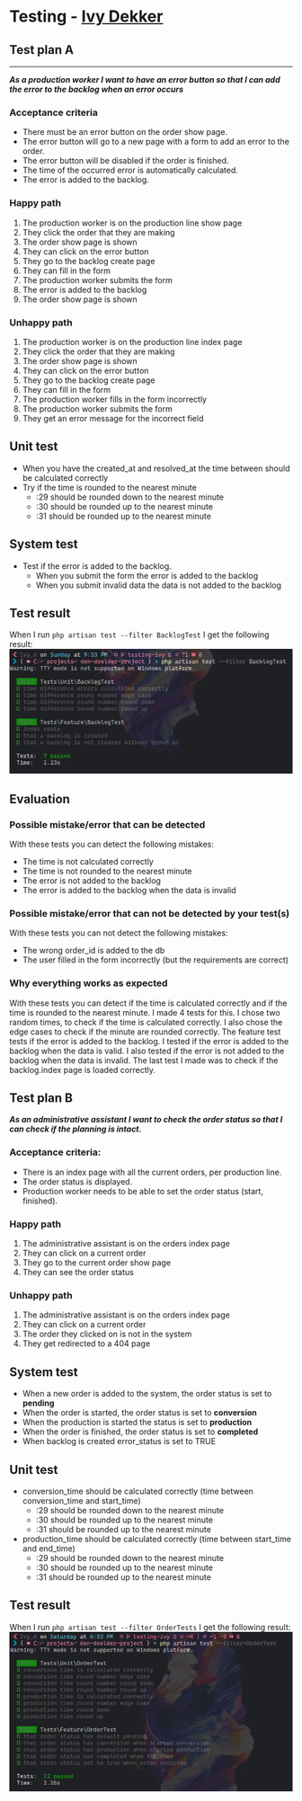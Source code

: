 

# Testing - [Ivy Dekker](https://github.com/ivydk)
## Test plan A
- --
**<i>As a production worker I want to have an error button so that I can add the error to the backlog when an error occurs</i>**

### Acceptance criteria 
- There must be an error button on the order show page.
- The error button will go to a new page with a form to add an error to the order.
- The error button will be disabled if the order is finished.
- The time of the occurred error is automatically calculated.
- The error is added to the backlog.

### Happy path
1. The production worker is on the production line show page 
2. They click the order that they are making 
3. The order show page is shown 
4. They can click on the error button 
5. They go to the backlog create page 
6. They can fill in the form 
7. The production worker submits the form 
8. The error is added to the backlog 
9. The order show page is shown

### Unhappy path
1. The production worker is on the production line index page
2. They click the order that they are making
3. The order show page is shown
4. They can click on the error button
5. They go to the backlog create page
6. They can fill in the form
7. The production worker fills in the form incorrectly
8. The production worker submits the form
9. They get an error message for the incorrect field

## Unit test
- When you have the created_at and resolved_at the time between should be calculated correctly
- Try if the time is rounded to the nearest minute
  - :29 should be rounded down to the nearest minute
  - :30 should be rounded up to the nearest minute
  - :31 should be rounded up to the nearest minute

## System test
- Test if the error is added to the backlog.
  - When you submit the form the error is added to the backlog
  - When you submit invalid data the data is not added to the backlog

## Test result
When I run 
`php artisan test --filter BacklogTest` I get the following result: <br>
![backlog tests](https://github.com/Jos-HZ/den-doelder-project/blob/dff7135cbaaa6b006631abd2ccc58a18f71c17f1/public/img/testing-ivy/backlogTests.png)

## Evaluation
### Possible mistake/error that can be detected
With these tests you can detect the following mistakes:
- The time is not calculated correctly
- The time is not rounded to the nearest minute
- The error is not added to the backlog
- The error is added to the backlog when the data is invalid

### Possible mistake/error that can not be detected by your test(s)
With these tests you can not detect the following mistakes:
- The wrong order_id is added to the db
- The user filled in the form incorrectly (but the requirements are correct)

### Why everything works as expected
With these tests you can detect if the time is calculated correctly and if the time is rounded to the nearest minute. I made 4 tests for this. I chose two random times, to check if the time is calculated correctly. I also chose the edge cases to check if the minute are rounded correctly.
The feature test tests if the error is added to the backlog. I tested if the error is added to the backlog when the data is valid. I also tested if the error is not added to the backlog when the data is invalid.
The last test I made was to check if the backlog.index page is loaded correctly.


## Test plan B
**<i>As an administrative assistant I want to check the order status so that I can check if the planning is intact.</i>**

### Acceptance criteria:
- There is an index page with all the current orders, per production line.
- The order status is displayed.
- Production worker needs to be able to set the order status (start, finished).

### Happy path
1. The administrative assistant is on the orders index page
2. They can click on a current order
3. They go to the current order show page
4. They can see the order status

### Unhappy path
1. The administrative assistant is on the orders index page
2. They can click on a current order
3. The order they clicked on is not in the system
4. They get redirected to a 404 page

## System test
- When a new order is added to the system, the order status is set to **pending** 
- When the order is started, the order status is set to **conversion** 
- When the production is started the status is set to **production**
- When the order is finished, the order status is set to **completed**
- When backlog is created error_status is set to TRUE

## Unit test
- conversion_time should be calculated correctly (time between conversion_time and start_time)
  - :29 should be rounded down to the nearest minute
  - :30 should be rounded up to the nearest minute
  - :31 should be rounded up to the nearest minute
- production_time should be calculated correctly (time between start_time and end_time)
    - :29 should be rounded down to the nearest minute
    - :30 should be rounded up to the nearest minute
    - :31 should be rounded up to the nearest minute

## Test result
When I run
`php artisan test --filter OrderTests` I get the following result: <br>
![order tests](https://github.com/Jos-HZ/den-doelder-project/blob/86a54df0279d60b03ef7a6c20143a1f38c755ddc/public/img/testing-ivy/orderTests.png)
